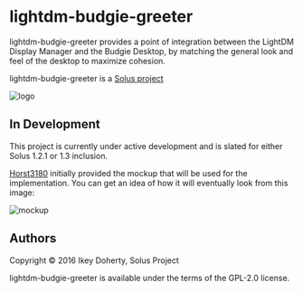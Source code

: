 lightdm-budgie-greeter
======================

lightdm-budgie-greeter provides a point of integration between the LightDM
Display Manager and the Budgie Desktop, by matching the general look and
feel of the desktop to maximize cohesion.

lightdm-budgie-greeter is a [Solus project](https://solus-project.com/)

![logo](https://build.solus-project.com/logo.png)


In Development
--------------

This project is currently under active development and is slated for either
Solus 1.2.1 or 1.3 inclusion.

[Horst3180](https://github.com/horst3180/) initially provided the mockup that
will be used for the implementation. You can get an idea of how it will eventually
look from this image:

![mockup](https://raw.githubusercontent.com/solus-project/lightdm-budgie-greeter/master/mockup.png)


Authors
-------

Copyright © 2016 Ikey Doherty, Solus Project

lightdm-budgie-greeter is available under the terms of the GPL-2.0 license.
